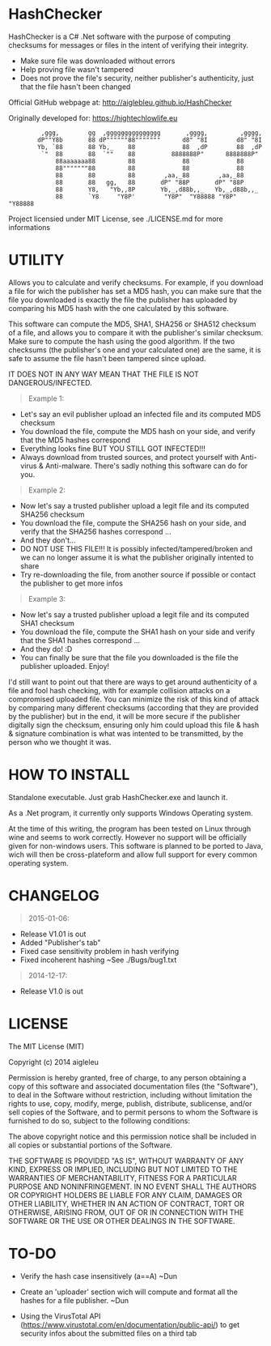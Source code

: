 HashChecker
===========
HashChecker is a C# .Net software with the purpose of computing checksums for messages or files in the intent of verifying their integrity.

* Make sure file was downloaded without errors
* Help proving file wasn't tampered
* Does not prove the file's security, neither publisher's authenticity, just that the file hasn't been changed

Official GitHub webpage at:
http://aiglebleu.github.io/HashChecker

Originally developed for:
https://hightechlowlife.eu


             ,ggg,        gg  ,ggggggggggggggg       ,gggg,         ,gggg,        
            dP""Y8b       88 dP""""""88"""""""      d8" "8I        d8" "8I        
            Yb, `88       88 Yb,_    88             88  ,dP        88  ,dP        
             `"  88       88  `""    88          8888888P"      8888888P"         
                 88aaaaaaa88         88             88             88             
                 88"""""""88         88             88             88             
                 88       88         88        ,aa,_88        ,aa,_88             
                 88       88   gg,   88       dP" "88P       dP" "88P             
                 88       Y8,   "Yb,,8P       Yb,_,d88b,,_   Yb,_,d88b,,_         
                 88       `Y8     "Y8P'        "Y8P"  "Y88888 "Y8P"  "Y88888       



Project licensied under MIT License, see ./LICENSE.md for more informations


UTILITY
=======
Allows you to calculate and verify checksums. For example, if you download a file for wich the publisher has set a MD5 hash, you can make sure that the file you downloaded is exactly the file the publisher has uploaded by comparing his MD5 hash with the one calculated by this software.

This software can compute the MD5, SHA1, SHA256 or SHA512 checksum of a file, and allows you to compare it with the publisher's similar checksum. Make sure to compute the hash using the good algorithm. If the two checksums (the publisher's one and your calculated one) are the same, it is safe to assume the file hasn't been tampered since upload.

IT DOES NOT IN ANY WAY MEAN THAT THE FILE IS NOT DANGEROUS/INFECTED.

>Example 1:
- Let's say an evil publisher upload an infected file and its computed MD5 checksum
- You download the file, compute the MD5 hash on your side, and verify that the MD5 hashes correspond
- Everything looks fine BUT YOU STILL GOT INFECTED!!!
- Always download from trusted sources, and protect yourself with Anti-virus & Anti-malware. There's sadly nothing this software can do for you.

>Example 2:
- Now let's say a trusted publisher upload a legit file and its computed SHA256 checksum
- You download the file, compute the SHA256 hash on your side, and verify that the SHA256 hashes correspond ...
- And they don't...
- DO NOT USE THIS FILE!!! It is possibly infected/tampered/broken and we can no longer assume it is what the publisher originally intented to share
- Try re-downloading the file, from another source if possible or contact the publisher to get more infos

>Example 3:
- Now let's say a trusted publisher upload a legit file and its computed SHA1 checksum
- You download the file, compute the SHA1 hash on your side and verify that the SHA1 hashes correspond ...
- And they do! :D
- You can finally be sure that the file you downloaded is the file the publisher uploaded. Enjoy!


I'd still want to point out that there are ways to get around authenticity of a file and fool hash checking, with for example collision attacks on a compromised uploaded file. You can minimize the risk of this kind of attack by comparing many different checksums (according that they are provided by the publisher) but in the end, it will be more secure if the publisher digitally sign the checksum, ensuring only him could upload this file & hash & signature combination is what was intented to be transmitted, by the person who we thought it was.

HOW TO INSTALL
==============
Standalone executable.
Just grab HashChecker.exe and launch it.

As a .Net program, it currently only supports Windows Operating system.

At the time of this writing, the program has been tested on Linux through wine and seems to work correctly. However no support will be officially given for non-windows users. This software is planned to be ported to Java, wich will then be cross-plateform and allow full support for every common operating system.

CHANGELOG
=========
>2015-01-06:
* Release V1.01 is out
* Added "Publisher's tab"
* Fixed case sensitivity problem in hash verifying
* Fixed incoherent hashing ~See ./Bugs/bug1.txt
>2014-12-17:
* Release V1.0 is out

LICENSE
=======
The MIT License (MIT)

Copyright (c) 2014 aigleleu

Permission is hereby granted, free of charge, to any person obtaining a copy of this software and associated documentation files (the "Software"), to deal in the Software without restriction, including without limitation the rights to use, copy, modify, merge, publish, distribute, sublicense, and/or sell copies of the Software, and to permit persons to whom the Software is furnished to do so, subject to the following conditions:

The above copyright notice and this permission notice shall be included in all copies or substantial portions of the Software.

THE SOFTWARE IS PROVIDED "AS IS", WITHOUT WARRANTY OF ANY KIND, EXPRESS OR IMPLIED, INCLUDING BUT NOT LIMITED TO THE WARRANTIES OF MERCHANTABILITY, FITNESS FOR A PARTICULAR PURPOSE AND NONINFRINGEMENT. IN NO EVENT SHALL THE AUTHORS OR COPYRIGHT HOLDERS BE LIABLE FOR ANY CLAIM, DAMAGES OR OTHER LIABILITY, WHETHER IN AN ACTION OF CONTRACT, TORT OR OTHERWISE, ARISING FROM, OUT OF OR IN CONNECTION WITH THE SOFTWARE OR THE USE OR OTHER DEALINGS IN THE SOFTWARE.

 
 TO-DO
======
- Verify the hash case insensitively (a==A) ~Dun

- Create an 'uploader' section wich will compute and format all the hashes for a file publisher. ~Dun

- Using the VirusTotal API (https://www.virustotal.com/en/documentation/public-api/) to get security infos about the submitted files on a third tab

